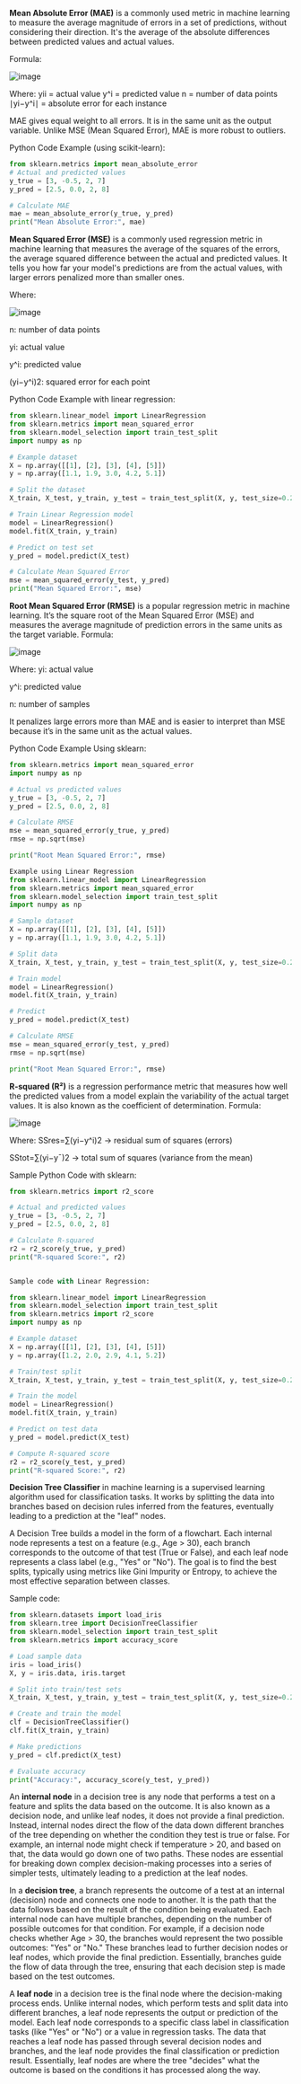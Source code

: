 **Mean Absolute Error (MAE)** is a commonly used metric in machine learning to measure the average magnitude of errors in a set of predictions, without considering their direction. It's the average of the absolute differences between predicted values and actual values.

Formula:

![image](https://github.com/user-attachments/assets/7c69fe44-ccc8-4002-8ac1-32f8e7c1d91c)

 
Where:
yii​ = actual value
y^i = predicted value
n = number of data points
∣yi−y^i∣ = absolute error for each instance

MAE gives equal weight to all errors.
It is in the same unit as the output variable.
Unlike MSE (Mean Squared Error), MAE is more robust to outliers.

Python Code Example (using scikit-learn):
```python
from sklearn.metrics import mean_absolute_error
# Actual and predicted values
y_true = [3, -0.5, 2, 7]
y_pred = [2.5, 0.0, 2, 8]

# Calculate MAE
mae = mean_absolute_error(y_true, y_pred)
print("Mean Absolute Error:", mae)
```

**Mean Squared Error (MSE)** is a commonly used regression metric in machine learning that measures the average of the squares of the errors, the average squared difference between the actual and predicted values. It tells you how far your model's predictions are from the actual values, with larger errors penalized more than smaller ones.



Where:

![image](https://github.com/user-attachments/assets/d41b5b69-a008-4b6d-b88e-1be389c8b803)


n: number of data points


yi​: actual value


y^​i​: predicted value


(yi−y^i)2: squared error for each point

Python Code Example with linear regression:
```python
from sklearn.linear_model import LinearRegression
from sklearn.metrics import mean_squared_error
from sklearn.model_selection import train_test_split
import numpy as np

# Example dataset
X = np.array([[1], [2], [3], [4], [5]])
y = np.array([1.1, 1.9, 3.0, 4.2, 5.1])

# Split the dataset
X_train, X_test, y_train, y_test = train_test_split(X, y, test_size=0.2, random_state=42)

# Train Linear Regression model
model = LinearRegression()
model.fit(X_train, y_train)

# Predict on test set
y_pred = model.predict(X_test)

# Calculate Mean Squared Error
mse = mean_squared_error(y_test, y_pred)
print("Mean Squared Error:", mse)
```
**Root Mean Squared Error (RMSE)** is a popular regression metric in machine learning. It’s the square root of the Mean Squared Error (MSE) and measures the average magnitude of prediction errors in the same units as the target variable.
Formula:

![image](https://github.com/user-attachments/assets/fa37abba-f98d-409a-9f91-4be52c26da35)


Where:
yi​: actual value


y^i: predicted value


n: number of samples

It penalizes large errors more than MAE and is easier to interpret than MSE because it’s in the same unit as the actual values.

Python Code Example Using sklearn:
```python
from sklearn.metrics import mean_squared_error
import numpy as np

# Actual vs predicted values
y_true = [3, -0.5, 2, 7]
y_pred = [2.5, 0.0, 2, 8]

# Calculate RMSE
mse = mean_squared_error(y_true, y_pred)
rmse = np.sqrt(mse)

print("Root Mean Squared Error:", rmse)

Example using Linear Regression
from sklearn.linear_model import LinearRegression
from sklearn.metrics import mean_squared_error
from sklearn.model_selection import train_test_split
import numpy as np

# Sample dataset
X = np.array([[1], [2], [3], [4], [5]])
y = np.array([1.1, 1.9, 3.0, 4.2, 5.1])

# Split data
X_train, X_test, y_train, y_test = train_test_split(X, y, test_size=0.2, random_state=42)

# Train model
model = LinearRegression()
model.fit(X_train, y_train)

# Predict
y_pred = model.predict(X_test)

# Calculate RMSE
mse = mean_squared_error(y_test, y_pred)
rmse = np.sqrt(mse)

print("Root Mean Squared Error:", rmse)
```

**R-squared (R²)** is a regression performance metric that measures how well the predicted values from a model explain the variability of the actual target values. It is also known as the coefficient of determination.
Formula:

![image](https://github.com/user-attachments/assets/41ab18a8-d334-4075-bbb2-1b6b50625c19)


Where:
SSres=∑(yi​−y^​i​)2 → residual sum of squares (errors)


SStot=∑(yi​−yˉ​)2 → total sum of squares (variance from the mean)

Sample Python Code with sklearn:
``` python
from sklearn.metrics import r2_score

# Actual and predicted values
y_true = [3, -0.5, 2, 7]
y_pred = [2.5, 0.0, 2, 8]

# Calculate R-squared
r2 = r2_score(y_true, y_pred)
print("R-squared Score:", r2)


Sample code with Linear Regression:

from sklearn.linear_model import LinearRegression
from sklearn.model_selection import train_test_split
from sklearn.metrics import r2_score
import numpy as np

# Example dataset
X = np.array([[1], [2], [3], [4], [5]])
y = np.array([1.2, 2.0, 2.9, 4.1, 5.2])

# Train/test split
X_train, X_test, y_train, y_test = train_test_split(X, y, test_size=0.2, random_state=42)

# Train the model
model = LinearRegression()
model.fit(X_train, y_train)

# Predict on test data
y_pred = model.predict(X_test)

# Compute R-squared score
r2 = r2_score(y_test, y_pred)
print("R-squared Score:", r2)
```


**Decision Tree Classifier** in machine learning is a supervised learning algorithm used for classification tasks. It works by splitting the data into branches based on decision rules inferred from the features, eventually leading to a prediction at the "leaf" nodes.

A Decision Tree builds a model in the form of a flowchart. Each internal node represents a test on a feature (e.g., Age > 30), each branch corresponds to the outcome of that test (True or False), and each leaf node represents a class label (e.g., "Yes" or "No"). The goal is to find the best splits, typically using metrics like Gini Impurity or Entropy, to achieve the most effective separation between classes.

Sample code:
``` python
from sklearn.datasets import load_iris
from sklearn.tree import DecisionTreeClassifier
from sklearn.model_selection import train_test_split
from sklearn.metrics import accuracy_score

# Load sample data
iris = load_iris()
X, y = iris.data, iris.target

# Split into train/test sets
X_train, X_test, y_train, y_test = train_test_split(X, y, test_size=0.2, random_state=42)

# Create and train the model
clf = DecisionTreeClassifier()
clf.fit(X_train, y_train)

# Make predictions
y_pred = clf.predict(X_test)

# Evaluate accuracy
print("Accuracy:", accuracy_score(y_test, y_pred))
```

An **internal node** in a decision tree is any node that performs a test on a feature and splits the data based on the outcome. It is also known as a decision node, and unlike leaf nodes, it does not provide a final prediction. Instead, internal nodes direct the flow of the data down different branches of the tree depending on whether the condition they test is true or false. For example, an internal node might check if temperature > 20, and based on that, the data would go down one of two paths. These nodes are essential for breaking down complex decision-making processes into a series of simpler tests, ultimately leading to a prediction at the leaf nodes.


In a **decision tree**, a branch represents the outcome of a test at an internal (decision) node and connects one node to another. It is the path that the data follows based on the result of the condition being evaluated. Each internal node can have multiple branches, depending on the number of possible outcomes for that condition. For example, if a decision node checks whether Age > 30, the branches would represent the two possible outcomes: "Yes" or "No." These branches lead to further decision nodes or leaf nodes, which provide the final prediction. Essentially, branches guide the flow of data through the tree, ensuring that each decision step is made based on the test outcomes.

A **leaf node** in a decision tree is the final node where the decision-making process ends. Unlike internal nodes, which perform tests and split data into different branches, a leaf node represents the output or prediction of the model. Each leaf node corresponds to a specific class label in classification tasks (like "Yes" or "No") or a value in regression tasks. The data that reaches a leaf node has passed through several decision nodes and branches, and the leaf node provides the final classification or prediction result. Essentially, leaf nodes are where the tree "decides" what the outcome is based on the conditions it has processed along the way.

